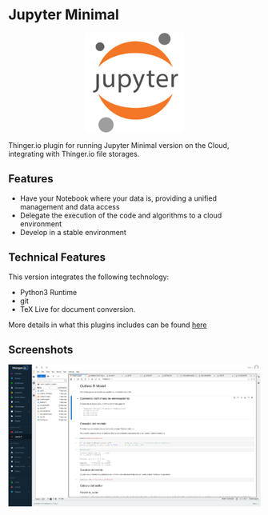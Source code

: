 
# Jupyter Minimal

<p align="center">
  <img src="/plugins/jupyter-minimal/assets/jupyter_image.svg" onerror="this.src='https://marketplace.thinger.io/plugins/jupyter-minimal/assets/jupyter_image.svg';this.onerror='';" alt="Jupyter logo" width="200">
</p>

Thinger.io plugin for running Jupyter Minimal version on the Cloud, integrating with Thinger.io file storages.

## Features

- Have your Notebook where your data is, providing a unified management and data access
- Delegate the execution of the code and algorithms to a cloud environment
- Develop in a stable environment

## Technical Features

This version integrates the following technology:

- Python3 Runtime
- git
- TeX Live for document conversion.

More details in what this plugins includes can be found [here](https://jupyter-docker-stacks.readthedocs.io/en/latest/using/selecting.html#jupyter-minimal-notebook)

## Screenshots

<p align="center">
  <img src="/plugins/jupyter-minimal/assets/jupyter-thinger.png" onerror="this.src='https://marketplace.thinger.io/plugins/jupyter-minimal/assets/jupyter-thinger.png';this.onerror='';" alt="Mockup of Jupyter Notebook integrated within Thinger.io" width="1000">
</p>
